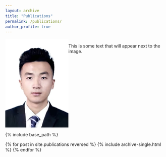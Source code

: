 ```yaml
---
layout: archive
title: "Publications"
permalink: /publications/
author_profile: true
---
```


<div style="display: flex; align-items: flex-start;">
  <img src="./dingjin.jpg" alt="image description" style="width: 200px;">
  <p>This is some text that will appear next to the image.</p>
</div>

{% include base_path %}

{% for post in site.publications reversed %}
  {% include archive-single.html %}
{% endfor %}
